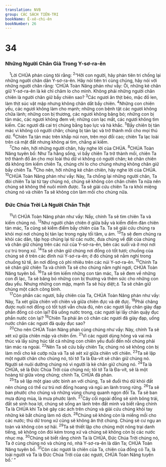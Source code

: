 ```yaml
---
translation: NVB
group: CÁC SÁCH TIÊN-TRI
bookName: Ê-xê-chi-ên 
bookNumber: 26
---
```


<div class="title"><h1>34</h1><h3>Những Người Chăn Giả Trong Y-sơ-ra-ên </h3></div>
<span class="verse exe_34_1"> <sup>1</sup>Lời CHÚA phán cùng tôi rằng: </span>
<span class="verse exe_34_2"><sup>2</sup>“Hỡi con người, hãy phán tiên tri chống lại những người chăn dân Y-sơ-ra-ên. Hãy nói tiên tri cùng chúng, hãy nói với những người chăn rằng: ‘CHÚA Toàn Năng phán như vầy: Ôi, những kẻ chăn giữ Y-sơ-ra-ên là kẻ chỉ chăm lo cho mình. Không phải những người chăn chiên là người chăn giữ bầy chiên sao? </span>
<span class="verse exe_34_3"><sup>3</sup>Các ngươi ăn thịt béo, mặc đồ len, làm thịt súc vật mập nhưng không chăn dắt bầy chiên. </span>
<span class="verse exe_34_4"><sup>4</sup>Những con chiên yếu, các ngươi không làm cho mạnh; những con bệnh tật các ngươi không chữa lành; những con bị thương, các ngươi không băng bó; những con bị tản mác, các ngươi không đem về; những con lạc mất, các ngươi không tìm kiếm. Các ngươi đã cai trị chúng bằng bạo lực và hà khắc. </span>
<span class="verse exe_34_5"><sup>5</sup>Bầy chiên bị tản mác vì không có người chăn; chúng bị tản lạc và trở thành mồi cho mọi thú dữ. </span>
<span class="verse exe_34_6"><sup>6</sup>Chiên Ta tản mác trên khắp núi non, trên mọi đồi cao; chiên Ta lạc loài trên cả mặt đất nhưng không ai tìm, chẳng ai kiếm. <br/></span>
<span class="verse exe_34_7"> <sup>7</sup>Cho nên, hỡi những người chăn, hãy nghe lời của CHÚA. </span>
<span class="verse exe_34_8"><sup>8</sup>CHÚA Toàn Năng tuyên bố: Như Ta hằng sống, vì bầy chiên Ta trở thành mồi, chiên Ta trở thành đồ ăn cho mọi loài thú dữ vì không có người chăn; kẻ chăn chiên đã không tìm kiếm chiên Ta, chúng chỉ lo cho chúng nhưng không chăn giữ bầy chiên Ta. </span>
<span class="verse exe_34_9"><sup>9</sup>Cho nên, hỡi những kẻ chăn chiên, hãy nghe lời của CHÚA. </span>
<span class="verse exe_34_10"><sup>10</sup>CHÚA Toàn Năng phán như vầy: Này, Ta chống lại những người chăn, Ta đòi chiên Ta lại từ tay chúng nó, chúng sẽ không còn chăn chiên Ta nữa nên chúng sẽ không thể nuôi mình được. Ta sẽ giải cứu chiên Ta ra khỏi miệng chúng nó và chiên Ta sẽ không còn làm mồi cho chúng nữa. <br/></span>
<div class="title"><h3>Đức Chúa Trời Là Người Chăn Thật </h3></div>
<span class="verse exe_34_11"> <sup>11</sup>Vì CHÚA Toàn Năng phán như vầy: Nầy, chính Ta sẽ tìm chiên Ta và kiếm chúng nó. </span>
<span class="verse exe_34_12"><sup>12</sup>Như người chăn chiên ở giữa bầy và kiểm điểm đàn chiên tản mác, Ta cũng sẽ kiểm điểm bầy chiên của Ta. Ta sẽ giải cứu chúng ra khỏi mọi nơi chúng bị tản lạc trong ngày tối tăm, u ám. </span>
<span class="verse exe_34_13"><sup>13</sup>Ta sẽ đem chúng ra khỏi các dân, tập họp chúng lại từ các nước, đưa chúng về đất của chúng và chăn giữ chúng trên các núi của Y-sơ-ra-ên, bên các suối và ở mọi nơi cư trú trong xứ. </span>
<span class="verse exe_34_14"><sup>14</sup>Ta sẽ chăn giữ chúng nơi đồng cỏ tốt tươi; chuồng của chúng sẽ ở trên các đỉnh núi Y-sơ-ra-ên; ở đó chúng sẽ nằm nghỉ trong chuồng tử tế, ăn nơi đồng cỏ phì nhiêu trên các núi Y-sơ-ra-ên. </span>
<span class="verse exe_34_15"><sup>15</sup>Chính Ta sẽ chăn giữ chiên Ta và chính Ta sẽ cho chúng nằm nghỉ ngơi, CHÚA Toàn Năng tuyên bố. </span>
<span class="verse exe_34_16"><sup>16</sup>Ta sẽ tìm kiếm những con tản mác, Ta sẽ đem về những con đi lạc, Ta sẽ băng bó những con bị thương và thêm sức cho những con đau yếu. Nhưng những con mập, mạnh Ta sẽ hủy diệt;<a data-toggle="tooltip" data-placement="bottom" title="Một số bản dịch cổ: canh giữ">⚓</a> Ta sẽ chăn giữ chúng một cách công bình. <br/></span>
<span class="verse exe_34_17"> <sup>17</sup>Còn phần các ngươi, bầy chiên của Ta, CHÚA Toàn Năng phán như vầy: Này, Ta xét giữa chiên với chiên và giữa chiên đực và dê đực. </span>
<span class="verse exe_34_18"><sup>18</sup>Phải chăng được nuôi nơi đồng cỏ tốt tươi vẫn chưa đủ, nên các ngươi lấy chân giày đạp phần đồng cỏ còn lại? Đã uống nước trong, các ngươi lại lấy chân quậy đục phần nước còn lại? </span>
<span class="verse exe_34_19"><sup>19</sup>Chiên Ta phải ăn cỏ chân các ngươi đã giày đạp, uống nước chân các ngươi đã quậy đục sao? <br/></span>
<span class="verse exe_34_20"> <sup>20</sup>Cho nên CHÚA Toàn Năng phán cùng chúng như vầy: Này, chính Ta sẽ xét xử giữa chiên mập và chiên ốm. </span>
<span class="verse exe_34_21"><sup>21</sup>Vì các ngươi dùng hông và vai mà thúc và lấy sừng húc tất cả những con chiên yếu đuối đến nỗi chúng phải tản mác ra ngoài. </span>
<span class="verse exe_34_22"><sup>22</sup>Nên Ta sẽ cứu bầy chiên Ta; chúng nó sẽ không còn bị làm mồi cho kẻ cướp nữa và Ta sẽ xét xử giữa chiên với chiên. </span>
<span class="verse exe_34_23"><sup>23</sup>Ta sẽ lập một người chăn cho chúng nó, tôi tớ Ta là Đa-vít sẽ chăn giữ chúng nó. Người sẽ nuôi dưỡng chúng nó vì người là kẻ chăn giữ chúng nó. </span>
<span class="verse exe_34_24"><sup>24</sup>Ta là CHÚA, sẽ là Đức Chúa Trời của chúng nó; tôi tớ Ta là Đa-vít, sẽ là một hoàng tử giữa vòng chúng; chính Ta, CHÚA đã phán. <br/></span>
<span class="verse exe_34_25"> <sup>25</sup>Ta sẽ lập một giao ước bình an với chúng, Ta sẽ đuổi thú dữ khỏi đất nên chúng có thể cư trú nơi đồng hoang và ngủ an lành trong rừng. </span>
<span class="verse exe_34_26"><sup>26</sup>Ta sẽ ban phước cho chúng và những vùng chung quanh ngọn đồi Ta. Ta sẽ ban mưa đúng mùa, là mưa phước lành. </span>
<span class="verse exe_34_27"><sup>27</sup>Cây cối ngoài đồng sẽ sinh bông trái, đất sẽ sinh hoa lợi, chúng sẽ sống an lành trên đất mình và biết rằng chính Ta là CHÚA khi Ta bẻ gãy các ách trên chúng và giải cứu chúng khỏi tay những kẻ bắt chúng làm nô dịch. </span>
<span class="verse exe_34_28"><sup>28</sup>Chúng sẽ không còn là miếng mồi cho các nước; thú dữ trong xứ cũng sẽ không ăn thịt chúng. Chúng sẽ cư ngụ an toàn và không còn sợ hãi. </span>
<span class="verse exe_34_29"><sup>29</sup>Ta sẽ thiết lập cho chúng một nông trại danh tiếng, sẽ không còn đói kém trong xứ và chúng sẽ không còn bị các nước nhục mạ. </span>
<span class="verse exe_34_30"><sup>30</sup>Chúng sẽ biết rằng chính Ta là CHÚA, Đức Chúa Trời chúng nó, Ta ở cùng chúng nó và chúng nó, nhà Y-sơ-ra-ên là dân Ta; CHÚA Toàn Năng tuyên bố. </span>
<span class="verse exe_34_31"><sup>31</sup>Còn các ngươi là chiên của Ta, chiên của đồng cỏ Ta, là loài người và Ta là Đức Chúa Trời của các ngươi, CHÚA Toàn Năng tuyên bố.’ ” <br/></span>
